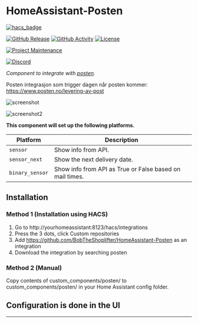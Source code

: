 # HomeAssistant-Posten
[![hacs_badge](https://img.shields.io/badge/HACS-Custom-41BDF5.svg?style=for-the-badge)](https://github.com/BobTheShoplifter/HomeAssistant-Posten)

[![GitHub Release][releases-shield]][releases]
[![GitHub Activity][commits-shield]][commits]
[![License][license-shield]][license]

[![Project Maintenance][maintenance-shield]][user_profile]

[![Discord][discord-shield]][discord]

_Component to integrate with [posten][posten]._

Posten integrasjon som trigger dagen når posten kommer: https://www.posten.no/levering-av-post

![screenshot](https://i.imgur.com/ZOISPzB.png)

![screenshot2](https://i.imgur.com/A09Ldga.png)

**This component will set up the following platforms.**

| Platform | Description         |
| -------- | ------------------- |
| `sensor` | Show info from API. |
| `sensor_next` | Show the next delivery date. |
| `binary_sensor` | Show info from API as True or False based on mail times. |

## Installation

### Method 1 (Installation using HACS)
1. Go to http://yourhomeassistant:8123/hacs/integrations
2. Press the 3 dots, click Custom repositories
3. Add https://github.com/BobTheShoplifter/HomeAssistant-Posten as an integration
4. Download the integration by searching posten

### Method 2 (Manual)
Copy contents of custom_components/posten/ to custom_components/posten/ in your Home Assistant config folder.


## Configuration is done in the UI

<!---->

---

[posten]: https://posten.no
[commits-shield]: https://img.shields.io/github/commit-activity/y/BobTheShoplifter/HomeAssistant-Posten.svg?style=for-the-badge
[commits]: https://github.com/BobTheShoplifter/HomeAssistant-Posten/commits/master
[discord]: https://2o.no/discord
[discord-shield]: https://img.shields.io/discord/856974237956177920.svg?style=for-the-badge
[license]: https://github.com/BobTheShoplifter/HomeAssistant-Posten/blob/main/LICENSE
[license-shield]: https://img.shields.io/github/license/BobTheShoplifter/HomeAssistant-Posten.svg?style=for-the-badge
[maintenance-shield]: https://img.shields.io/badge/maintainer-Daniel%20Christensen-blue.svg?style=for-the-badge
[releases-shield]: https://img.shields.io/github/release/BobTheShoplifter/HomeAssistant-Posten.svg?style=for-the-badge
[releases]: https://github.com/BobTheShoplifter/HomeAssistant-Posten/releases
[user_profile]: https://github.com/BobTheShoplifter
